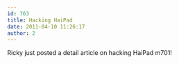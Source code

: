 ```yaml
---
id: 763
title: Hacking HaiPad
date: 2011-04-10 11:26:17
author: 2
---
```


Ricky just posted a detail article on hacking HaiPad m701!